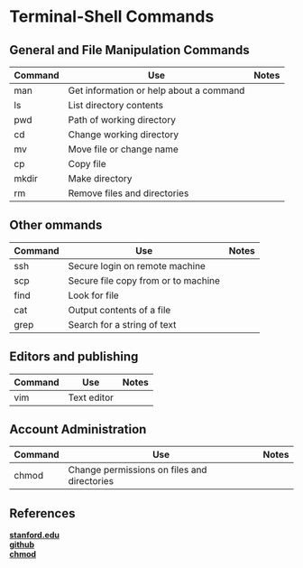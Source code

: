 # Terminal-Shell Commands

## General and File Manipulation Commands

Command |   Use |   Notes
--- |   --- |   ---
man |   Get information or help about a command |
ls  |   List directory contents |
pwd |   Path of working directory   |
cd  |   Change working directory    |
mv  |   Move file or change name    |
cp  |   Copy file    |
mkdir   |   Make directory   |
rm  |   Remove files and directories    |

## Other ommands

Command |   Use |   Notes
--- |   --- |   ---
ssh |   Secure login on remote machine  |
scp |   Secure file copy from or to machine    |
find |   Look for file    |
cat |   Output contents of a file    |
grep    |   Search for a string of text |

## Editors and publishing

Command |   Use |   Notes
--- |   --- |   ---
vim |   Text editor |

## Account Administration

Command |   Use |   Notes
--- |   --- |   ---
chmod |   Change permissions on files and directories |

## References  

**[stanford.edu](https://ccrma.stanford.edu/guides/planetccrma/terminal.html)**  
**[github](https://github.com/0nn0/terminal-mac-cheatsheet)**  
**[chmod](https://ss64.com/bash/chmod.html)**  